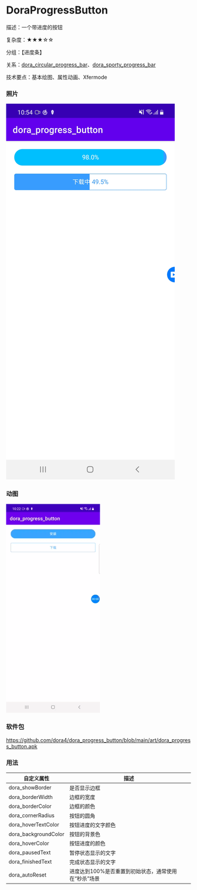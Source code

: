 # DoraProgressButton

描述：一个带进度的按钮

复杂度：★★★☆☆

分组：【进度条】

关系：[dora_circular_progress_bar](https://github.com/dora4/dora_circular_progress_bar)、[dora_sporty_progress_bar](https://github.com/dora4/dora_sporty_progress_bar)

技术要点：基本绘图、属性动画、Xfermode

### 照片

![avatar](https://github.com/dora4/dora_progress_button/blob/main/art/dora_progress_button.jpg)

### 动图

![avatar](https://github.com/dora4/dora_progress_button/blob/main/art/dora_progress_button.gif)

### 软件包

https://github.com/dora4/dora_progress_button/blob/main/art/dora_progress_button.apk

### 用法

| 自定义属性           | 描述                                                 |
| -------------------- | ---------------------------------------------------- |
| dora_showBorder      | 是否显示边框                                         |
| dora_borderWidth     | 边框的宽度                                           |
| dora_borderColor     | 边框的颜色                                           |
| dora_cornerRadius    | 按钮的圆角                                           |
| dora_hoverTextColor  | 按钮进度的文字颜色                                   |
| dora_backgroundColor | 按钮的背景色                                         |
| dora_hoverColor      | 按钮进度的颜色                                       |
| dora_pausedText      | 暂停状态显示的文字                                   |
| dora_finishedText    | 完成状态显示的文字                                   |
| dora_autoReset       | 进度达到100%是否重置到初始状态，通常使用在“秒杀”场景 |
